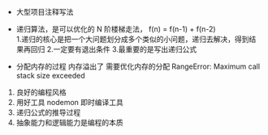 - 大型项目注释写法
- 递归算法，是可以优化的
  N 阶楼梯走法， f(n) = f(n-1) + f(n-2)  
  1.递归的核心是把一个大问题划分成多个类似的小问题，递归去解决，得到结果再回归 2.一定要有退出条件 3.最重要的是写出递归公式

- 分配内存的过程
  内存溢出了 需要优化内存的分配
  RangeError: Maximum call stack size exceeded




1. 良好的编程风格
2. 用好工具 nodemon 即时编译工具
3. 递归公式的推导过程
4. 抽象能力和逻辑能力是编程的本质